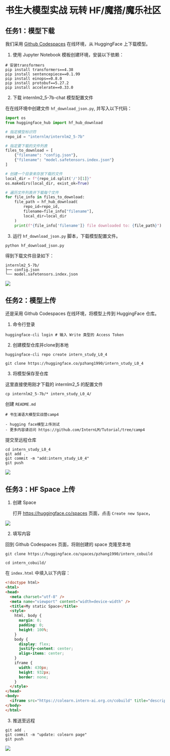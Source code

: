 # 书生大模型实战 玩转 HF/魔搭/魔乐社区


## 任务1：模型下载

我们采用 [Github Codespaces](https://github.com/codespaces) 在线环境，从 HuggingFace 上下载模型。

1. 使用 Jupyter Notebook 模板创建环境，安装以下依赖：

```
# 安装transformers
pip install transformers==4.38
pip install sentencepiece==0.1.99
pip install einops==0.8.0
pip install protobuf==5.27.2
pip install accelerate==0.33.0
```

2. 下载 internlm2_5-7b-chat 模型配置文件

在在线环境中创建文件 `hf_download_json.py`, 并写入以下代码：

```python
import os
from huggingface_hub import hf_hub_download

# 指定模型标识符
repo_id = "internlm/internlm2_5-7b"

# 指定要下载的文件列表
files_to_download = [
    {"filename": "config.json"},
    {"filename": "model.safetensors.index.json"}
]

# 创建一个目录来存放下载的文件
local_dir = f"{repo_id.split('/')[1]}"
os.makedirs(local_dir, exist_ok=True)

# 遍历文件列表并下载每个文件
for file_info in files_to_download:
    file_path = hf_hub_download(
        repo_id=repo_id,
        filename=file_info["filename"],
        local_dir=local_dir
    )
    print(f"{file_info['filename']} file downloaded to: {file_path}")

```

3. 运行 `hf_download_json.py` 脚本，下载模型配置文件。

```
python hf_download_json.py
```

得到下载文件目录如下：

```
internlm2_5-7b/
├── config.json
└── model.safetensors.index.json
```

![](./maas_01.jpg)


## 任务2：模型上传

还是采用 Github Codespaces 在线环境，将模型上传到 HuggingFace 仓库。

1. 命令行登录
```
huggingface-cli login # 输入 Write 类型的 Access Token
```

2. 创建模型仓库并clone到本地
```
huggingface-cli repo create intern_study_L0_4 

git clone https://huggingface.co/pzhang1990/intern_study_L0_4
```


3. 将模型保存至仓库

这里直接使用刚才下载的 internlm2_5 的配置文件

```
cp internlm2_5-7b/* intern_study_L0_4/
```

创建 `README.md`

```
# 书生浦语大模型实战营camp4

- hugging face模型上传测试
- 更多内容请访问 https://github.com/InternLM/Tutorial/tree/camp4

```

提交至远程仓库

```
cd intern_study_L0_4
git add .
git commit -m "add:intern_study_L0_4"
git push
```

![](./maas_02.jpg)


## 任务3：HF Space 上传


1. 创建 Space

    打开 https://huggingface.co/spaces 页面，点击 `Create new Space`，

![](./maas_03.jpg)

2. 填写内容

回到 Github Codespaces 页面，将刚创建的 space 克隆至本地

```
git clone https://huggingface.co/spaces/pzhang1990/intern_cobuild

cd intern_cobuild/

```

在 `index.html` 中填入以下内容：

```html
<!doctype html>
<html>
<head>
  <meta charset="utf-8" />
  <meta name="viewport" content="width=device-width" />
  <title>My static Space</title>
  <style>
    html, body {
      margin: 0;
      padding: 0;
      height: 100%;
    }
    body {
      display: flex;
      justify-content: center;
      align-items: center;
    }
    iframe {
      width: 430px;
      height: 932px;
      border: none;
    }
  </style>
</head>
<body>
  <iframe src="https://colearn.intern-ai.org.cn/cobuild" title="description"></iframe>
</body>
</html>

```

3. 推送至远程

```
git add .
git commit -m "update: colearn page"
git push
```

![](./maas_04.jpg)

